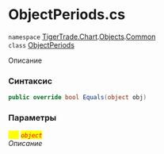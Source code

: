 
# ObjectPeriods.cs
`namespace` [TigerTrade.Chart](../../../TigerTrade.Chart.md).[Objects](../../../TigerTrade.Chart/Objects.md).[Common](../../../TigerTrade.Chart/Objects/Common.md)  
    `class` [ObjectPeriods](../../ObjectPeriods.cs.md)

Описание

### Синтаксис
```csharp
public override bool Equals(object obj)
```

### Параметры  
<mark style="color:yellow;">`obj`</mark> <mark style="color:red;">*`object`*</mark>  
 *Описание*  
  

                    
                    
